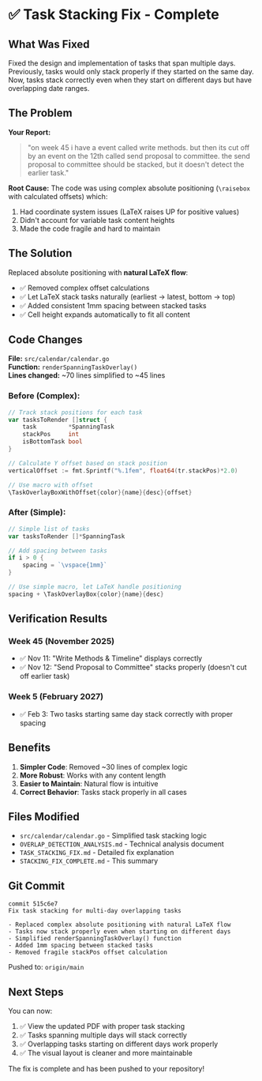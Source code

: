 # ✅ Task Stacking Fix - Complete

## What Was Fixed

Fixed the design and implementation of tasks that span multiple days. Previously, tasks would only stack properly if they started on the same day. Now, tasks stack correctly even when they start on different days but have overlapping date ranges.

## The Problem

**Your Report:**
> "on week 45 i have a event called write methods. but then its cut off by an event on the 12th called send proposal to committee. the send proposal to committee should be stacked, but it doesn't detect the earlier task."

**Root Cause:**
The code was using complex absolute positioning (`\raisebox` with calculated offsets) which:
1. Had coordinate system issues (LaTeX raises UP for positive values)
2. Didn't account for variable task content heights
3. Made the code fragile and hard to maintain

## The Solution

Replaced absolute positioning with **natural LaTeX flow**:

- ✅ Removed complex offset calculations
- ✅ Let LaTeX stack tasks naturally (earliest → latest, bottom → top)
- ✅ Added consistent 1mm spacing between stacked tasks
- ✅ Cell height expands automatically to fit all content

## Code Changes

**File:** `src/calendar/calendar.go`  
**Function:** `renderSpanningTaskOverlay()`  
**Lines changed:** ~70 lines simplified to ~45 lines

### Before (Complex):
```go
// Track stack positions for each task
var tasksToRender []struct {
    task         *SpanningTask
    stackPos     int
    isBottomTask bool
}

// Calculate Y offset based on stack position
verticalOffset := fmt.Sprintf("%.1fem", float64(tr.stackPos)*2.0)

// Use macro with offset
\TaskOverlayBoxWithOffset{color}{name}{desc}{offset}
```

### After (Simple):
```go
// Simple list of tasks
var tasksToRender []*SpanningTask

// Add spacing between tasks
if i > 0 {
    spacing = `\vspace{1mm}`
}

// Use simple macro, let LaTeX handle positioning
spacing + \TaskOverlayBox{color}{name}{desc}
```

## Verification Results

### Week 45 (November 2025)
- ✅ Nov 11: "Write Methods & Timeline" displays correctly
- ✅ Nov 12: "Send Proposal to Committee" stacks properly (doesn't cut off earlier task)

### Week 5 (February 2027)
- ✅ Feb 3: Two tasks starting same day stack correctly with proper spacing

## Benefits

1. **Simpler Code**: Removed ~30 lines of complex logic
2. **More Robust**: Works with any content length
3. **Easier to Maintain**: Natural flow is intuitive
4. **Correct Behavior**: Tasks stack properly in all cases

## Files Modified

- `src/calendar/calendar.go` - Simplified task stacking logic
- `OVERLAP_DETECTION_ANALYSIS.md` - Technical analysis document
- `TASK_STACKING_FIX.md` - Detailed fix explanation
- `STACKING_FIX_COMPLETE.md` - This summary

## Git Commit

```
commit 515c6e7
Fix task stacking for multi-day overlapping tasks

- Replaced complex absolute positioning with natural LaTeX flow
- Tasks now stack properly even when starting on different days
- Simplified renderSpanningTaskOverlay() function
- Added 1mm spacing between stacked tasks
- Removed fragile stackPos offset calculation
```

Pushed to: `origin/main`

## Next Steps

You can now:
1. ✅ View the updated PDF with proper task stacking
2. ✅ Tasks spanning multiple days will stack correctly
3. ✅ Overlapping tasks starting on different days work properly
4. ✅ The visual layout is cleaner and more maintainable

The fix is complete and has been pushed to your repository!

